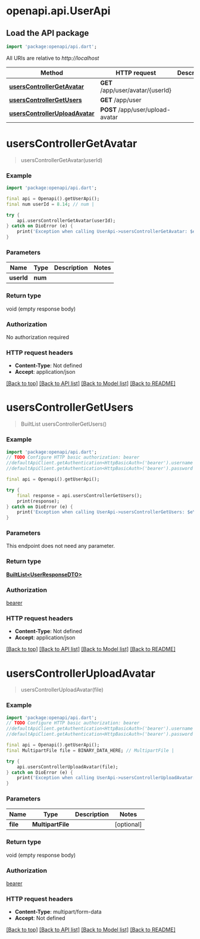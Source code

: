 # openapi.api.UserApi

## Load the API package
```dart
import 'package:openapi/api.dart';
```

All URIs are relative to *http://localhost*

Method | HTTP request | Description
------------- | ------------- | -------------
[**usersControllerGetAvatar**](UserApi.md#userscontrollergetavatar) | **GET** /app/user/avatar/{userId} | 
[**usersControllerGetUsers**](UserApi.md#userscontrollergetusers) | **GET** /app/user | 
[**usersControllerUploadAvatar**](UserApi.md#userscontrolleruploadavatar) | **POST** /app/user/upload-avatar | 


# **usersControllerGetAvatar**
> usersControllerGetAvatar(userId)



### Example
```dart
import 'package:openapi/api.dart';

final api = Openapi().getUserApi();
final num userId = 8.14; // num | 

try {
    api.usersControllerGetAvatar(userId);
} catch on DioError (e) {
    print('Exception when calling UserApi->usersControllerGetAvatar: $e\n');
}
```

### Parameters

Name | Type | Description  | Notes
------------- | ------------- | ------------- | -------------
 **userId** | **num**|  | 

### Return type

void (empty response body)

### Authorization

No authorization required

### HTTP request headers

 - **Content-Type**: Not defined
 - **Accept**: application/json

[[Back to top]](#) [[Back to API list]](../README.md#documentation-for-api-endpoints) [[Back to Model list]](../README.md#documentation-for-models) [[Back to README]](../README.md)

# **usersControllerGetUsers**
> BuiltList<UserResponseDTO> usersControllerGetUsers()



### Example
```dart
import 'package:openapi/api.dart';
// TODO Configure HTTP basic authorization: bearer
//defaultApiClient.getAuthentication<HttpBasicAuth>('bearer').username = 'YOUR_USERNAME'
//defaultApiClient.getAuthentication<HttpBasicAuth>('bearer').password = 'YOUR_PASSWORD';

final api = Openapi().getUserApi();

try {
    final response = api.usersControllerGetUsers();
    print(response);
} catch on DioError (e) {
    print('Exception when calling UserApi->usersControllerGetUsers: $e\n');
}
```

### Parameters
This endpoint does not need any parameter.

### Return type

[**BuiltList&lt;UserResponseDTO&gt;**](UserResponseDTO.md)

### Authorization

[bearer](../README.md#bearer)

### HTTP request headers

 - **Content-Type**: Not defined
 - **Accept**: application/json

[[Back to top]](#) [[Back to API list]](../README.md#documentation-for-api-endpoints) [[Back to Model list]](../README.md#documentation-for-models) [[Back to README]](../README.md)

# **usersControllerUploadAvatar**
> usersControllerUploadAvatar(file)



### Example
```dart
import 'package:openapi/api.dart';
// TODO Configure HTTP basic authorization: bearer
//defaultApiClient.getAuthentication<HttpBasicAuth>('bearer').username = 'YOUR_USERNAME'
//defaultApiClient.getAuthentication<HttpBasicAuth>('bearer').password = 'YOUR_PASSWORD';

final api = Openapi().getUserApi();
final MultipartFile file = BINARY_DATA_HERE; // MultipartFile | 

try {
    api.usersControllerUploadAvatar(file);
} catch on DioError (e) {
    print('Exception when calling UserApi->usersControllerUploadAvatar: $e\n');
}
```

### Parameters

Name | Type | Description  | Notes
------------- | ------------- | ------------- | -------------
 **file** | **MultipartFile**|  | [optional] 

### Return type

void (empty response body)

### Authorization

[bearer](../README.md#bearer)

### HTTP request headers

 - **Content-Type**: multipart/form-data
 - **Accept**: Not defined

[[Back to top]](#) [[Back to API list]](../README.md#documentation-for-api-endpoints) [[Back to Model list]](../README.md#documentation-for-models) [[Back to README]](../README.md)

